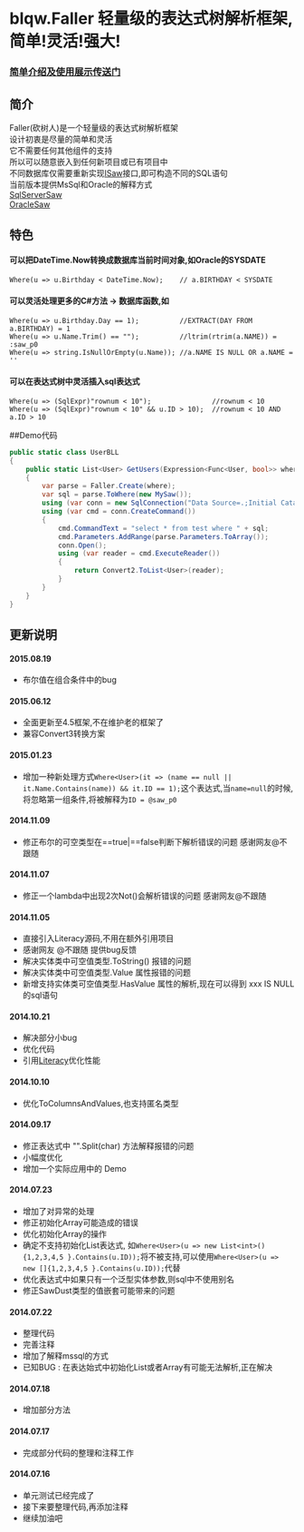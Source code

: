 # blqw.Faller 轻量级的表达式树解析框架,简单!灵活!强大!

### [简单介绍及使用展示传送门](http://www.cnblogs.com/blqw/p/Faller.html)

## 简介  
Faller(砍树人)是一个轻量级的表达式树解析框架  
设计初衷是尽量的简单和灵活  
它不需要任何其他组件的支持  
所以可以随意嵌入到任何新项目或已有项目中  
不同数据库仅需要重新实现[ISaw](https://coding.net/u/blqw/p/blqw-Faller/git/blob/master/blqw.Faller/interface/ISaw.cs)接口,即可构造不同的SQL语句  
当前版本提供MsSql和Oracle的解释方式  
[SqlServerSaw](https://coding.net/u/blqw/p/blqw-Faller/git/blob/master/blqw.Faller/implement/SqlServerSaw.cs)  
[OracleSaw](https://coding.net/u/blqw/p/blqw-Faller/git/blob/master/blqw.Faller/implement/OracleSaw.cs)  

## 特色  
#### 可以把DateTime.Now转换成数据库当前时间对象,如Oracle的SYSDATE  

    Where(u => u.Birthday < DateTime.Now);    // a.BIRTHDAY < SYSDATE  

#### 可以灵活处理更多的C#方法 -> 数据库函数,如  

    Where(u => u.Birthday.Day == 1);          //EXTRACT(DAY FROM a.BIRTHDAY) = 1  
    Where(u => u.Name.Trim() == "");          //ltrim(rtrim(a.NAME)) = :saw_p0  
    Where(u => string.IsNullOrEmpty(u.Name)); //a.NAME IS NULL OR a.NAME = ''  

#### 可以在表达式树中灵活插入sql表达式  

    Where(u => (SqlExpr)"rownum < 10");               //rownum < 10   
    Where(u => (SqlExpr)"rownum < 10" && u.ID > 10);  //rownum < 10 AND a.ID > 10  


##Demo代码  
```csharp
public static class UserBLL
{
    public static List<User> GetUsers(Expression<Func<User, bool>> where)
    {
        var parse = Faller.Create(where);
        var sql = parse.ToWhere(new MySaw());
        using (var conn = new SqlConnection("Data Source=.;Initial Catalog=Test;Integrated Security=True"))
        using (var cmd = conn.CreateCommand())
        {
            cmd.CommandText = "select * from test where " + sql;
            cmd.Parameters.AddRange(parse.Parameters.ToArray());
            conn.Open();
            using (var reader = cmd.ExecuteReader())
            {
                return Convert2.ToList<User>(reader);
            }
        }
    }
}
```

  
## 更新说明  
#### 2015.08.19  
* 布尔值在组合条件中的bug  

#### 2015.06.12
* 全面更新至4.5框架,不在维护老的框架了  
* 兼容Convert3转换方案


#### 2015.01.23
* 增加一种新处理方式`Where<User>(it => (name == null || it.Name.Contains(name)) && it.ID == 1);`这个表达式,当`name=null`的时候,将忽略第一组条件,将被解释为`ID = @saw_p0` 


#### 2014.11.09
* 修正布尔的可空类型在==true|==false判断下解析错误的问题 感谢网友@不跟随

#### 2014.11.07
* 修正一个lambda中出现2次Not()会解析错误的问题 感谢网友@不跟随

#### 2014.11.05
* 直接引入Literacy源码,不用在额外引用项目
* 感谢网友 @不跟随 提供bug反馈
* 解决实体类中可空值类型.ToString() 报错的问题
* 解决实体类中可空值类型.Value 属性报错的问题
* 新增支持实体类可空值类型.HasValue 属性的解析,现在可以得到 xxx IS NULL 的sql语句

#### 2014.10.21
* 解决部分小bug
* 优化代码
* 引用[Literacy](https://coding.net/u/blqw/p/blqw-Literacy)优化性能

#### 2014.10.10
* 优化ToColumnsAndValues,也支持匿名类型

#### 2014.09.17
* 修正表达式中 "".Split(char) 方法解释报错的问题  
* 小幅度优化
* 增加一个实际应用中的 Demo

#### 2014.07.23  
* 增加了对异常的处理
* 修正初始化Array可能造成的错误
* 优化初始化Array的操作
* 确定不支持初始化List表达式, 如`Where<User>(u => new List<int>() {1,2,3,4,5 }.Contains(u.ID));`将不被支持,可以使用`Where<User>(u => new []{1,2,3,4,5 }.Contains(u.ID));`代替  
* 优化表达式中如果只有一个泛型实体参数,则sql中不使用别名
* 修正SawDust类型的值嵌套可能带来的问题

#### 2014.07.22  
* 整理代码  
* 完善注释  
* 增加了解释mssql的方式  
* 已知BUG : 在表达始式中初始化List或者Array有可能无法解析,正在解决

#### 2014.07.18  
* 增加部分方法  

#### 2014.07.17  
* 完成部分代码的整理和注释工作  

#### 2014.07.16  
* 单元测试已经完成了  
* 接下来要整理代码,再添加注释  
* 继续加油吧  

